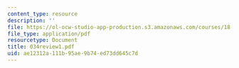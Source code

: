 ```yaml
---
content_type: resource
description: ''
file: https://ol-ocw-studio-app-production.s3.amazonaws.com/courses/18-034-honors-differential-equations-spring-2004/ae12312a111b95ae9b74ed73dd645c7d_034review1.pdf
file_type: application/pdf
resourcetype: Document
title: 034review1.pdf
uid: ae12312a-111b-95ae-9b74-ed73dd645c7d
---
```

